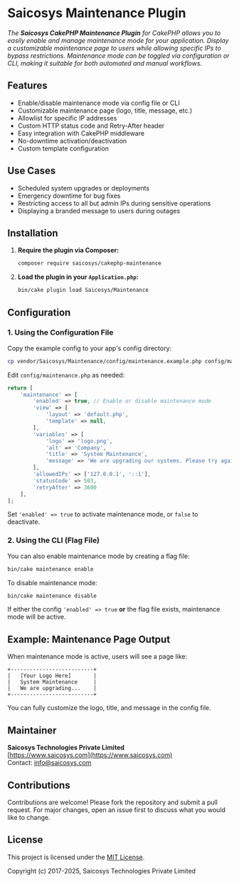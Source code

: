 # Saicosys Maintenance Plugin

*The **Saicosys CakePHP Maintenance Plugin** for CakePHP allows you to easily enable and manage maintenance mode for your application. Display a customizable maintenance page to users while allowing specific IPs to bypass restrictions. Maintenance mode can be toggled via configuration or CLI, making it suitable for both automated and manual workflows.*

## Features

- Enable/disable maintenance mode via config file or CLI
- Customizable maintenance page (logo, title, message, etc.)
- Allowlist for specific IP addresses
- Custom HTTP status code and Retry-After header
- Easy integration with CakePHP middleware
- No-downtime activation/deactivation
- Custom template configuration

## Use Cases

- Scheduled system upgrades or deployments
- Emergency downtime for bug fixes
- Restricting access to all but admin IPs during sensitive operations
- Displaying a branded message to users during outages

## Installation

1. **Require the plugin via Composer:**

   ```bash
   composer require saicosys/cakephp-maintenance
   ```

2. **Load the plugin in your `Application.php`:**

   ```bash
   bin/cake plugin load Saicosys/Maintenance
   ```

## Configuration

### 1. Using the Configuration File

Copy the example config to your app's config directory:

```bash
cp vendor/Saicosys/Maintenance/config/maintenance.example.php config/maintenance.php
```

Edit `config/maintenance.php` as needed:

```php
return [
    'maintenance' => [
        'enabled' => true, // Enable or disable maintenance mode
        'view' => [
            'layout' => 'default.php',
            'template' => null,
        ],
        'variables' => [
            'logo' => 'logo.png',
            'alt' => 'Company',
            'title' => 'System Maintenance',
            'message' => 'We are upgrading our systems. Please try again later.'
        ],
        'allowedIPs' => ['127.0.0.1', '::1'],
        'statusCode' => 503,
        'retryAfter' => 3600
    ],
];
```

Set `'enabled' => true` to activate maintenance mode, or `false` to deactivate.

### 2. Using the CLI (Flag File)

You can also enable maintenance mode by creating a flag file:

```bash
bin/cake maintenance enable
```

To disable maintenance mode:

```bash
bin/cake maintenance disable
```

If either the config `'enabled' => true` **or** the flag file exists, maintenance mode will be active.

## Example: Maintenance Page Output

When maintenance mode is active, users will see a page like:

```
+--------------------------+
|   [Your Logo Here]       |
|   System Maintenance     |
|   We are upgrading...    |
+--------------------------+
```

You can fully customize the logo, title, and message in the config file.

## Maintainer

**Saicosys Technologies Private Limited**  
[https://www.saicosys.com](https://www.saicosys.com)  
Contact: [info@saicosys.com](mailto:info@saicosys.com)

## Contributions

Contributions are welcome! Please fork the repository and submit a pull request. For major changes, open an issue first to discuss what you would like to change.

## License

This project is licensed under the [MIT License](https://opensource.org/licenses/mit-license.php).

Copyright (c) 2017-2025, Saicosys Technologies Private Limited
